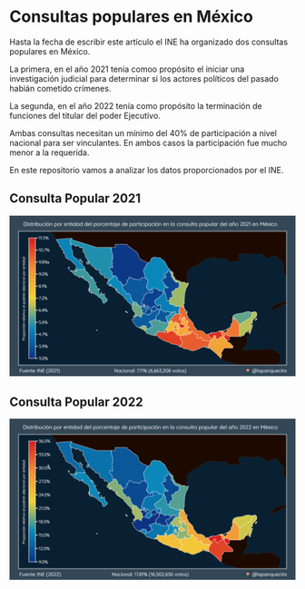 # Consultas populares en México

Hasta la fecha de escribir este artículo el INE ha organizado dos consultas populares en México.

La primera, en el año 2021 tenía comoo propósito el iniciar una investigación judicial para determinar si los actores políticos del pasado habián cometido crímenes.

La segunda, en el año 2022 tenía como propósito la terminación de funciones del titular del poder Ejecutivo.

Ambas consultas necesitan un mínimo del 40% de participación a nivel nacional para ser vinculantes. En ambos casos la participación fue mucho menor a la requerida.

En este repositorio vamos a analizar los datos proporcionados por el INE.

## Consulta Popular 2021

![Imagen 1](./2021.png)

## Consulta Popular 2022


![Imagen 2](./2022.png)